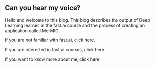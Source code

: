 ## Can you hear my voice?

Hello and welcome to this blog.
This blog describes the output of Deep Learning learned in the fast.ai course and the process of creating an application called MerMIC.

If you are not familiar with fast.ai, click here.

If you are interested in fast.ai courses, click here.

If you want to know more about me, click here.
